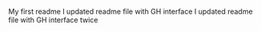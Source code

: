 My first readme
I updated readme file with GH interface
I updated readme file with GH interface twice
